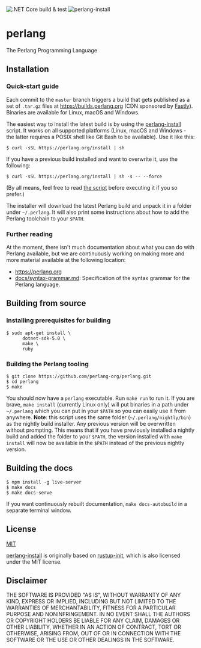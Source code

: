 ![.NET Core build & test](https://github.com/perlang-org/perlang/workflows/.NET%20Core%20build%20&%20test/badge.svg)
![perlang-install](https://github.com/perlang-org/perlang/workflows/perlang-install/badge.svg)

# perlang

The Perlang Programming Language

## Installation

### Quick-start guide

Each commit to the `master` branch triggers a build that gets published as a set of `.tar.gz` files at https://builds.perlang.org (CDN sponsored by [Fastly](https://www.fastly.com/)). Binaries are available for Linux, macOS and Windows.

The easiest way to install the latest build is by using the [perlang-install](scripts/perlang-install) script. It works on all supported platforms (Linux, macOS and Windows - the latter requires a POSIX shell like Git Bash to be available). Use it like this:

```shell
$ curl -sSL https://perlang.org/install | sh
```

If you have a previous build installed and want to overwrite it, use the following:

```shell
$ curl -sSL https://perlang.org/install | sh -s -- --force
```

(By all means, feel free to read [the script](scripts/perlang-install) before executing it if you so prefer.)

The installer will download the latest Perlang build and unpack it in a folder under `~/.perlang`. It will also print some instructions about how to add the Perlang toolchain to your `$PATH`.

### Further reading

At the moment, there isn't much documentation about what you can do with Perlang available, but we are continuously working on making more and more material available at the following location:

* https://perlang.org
* [docs/syntax-grammar.md](docs/syntax-grammar.md): Specification of the syntax grammar for the Perlang language.

## Building from source

### Installing prerequisites for building

```shell
$ sudo apt-get install \
      dotnet-sdk-5.0 \
      make \
      ruby
```

### Building the Perlang tooling

```shell
$ git clone https://github.com/perlang-org/perlang.git
$ cd perlang
$ make
```

You should now have a `perlang` executable. Run `make run` to run it. If you are brave, `make install` (currently Linux only) will put binaries in a path under `~/.perlang` which you can put in your `$PATH` so you can easily use it from anywhere. **Note**: this script uses the same folder (`~/.perlang/nightly/bin`) as the nightly build installer. Any previous version will be overwritten without prompting. This means that if you have previously installed a nightly build and added the folder to your `$PATH`, the version installed with `make install` will now be available in the `$PATH` instead of the previous nightly version.

## Building the docs

```shell
$ npm install -g live-server
$ make docs
$ make docs-serve
```

If you want continuously rebuilt documentation, `make docs-autobuild` in a separate terminal window.

## License

[MIT](LICENSE)

[perlang-install](scripts/perlang-install) is originally based on [rustup-init](https://github.com/rust-lang/rustup/blob/master/rustup-init.sh), which is also licensed under the MIT license.

## Disclaimer

THE SOFTWARE IS PROVIDED "AS IS", WITHOUT WARRANTY OF ANY KIND, EXPRESS OR
IMPLIED, INCLUDING BUT NOT LIMITED TO THE WARRANTIES OF MERCHANTABILITY,
FITNESS FOR A PARTICULAR PURPOSE AND NONINFRINGEMENT. IN NO EVENT SHALL THE
AUTHORS OR COPYRIGHT HOLDERS BE LIABLE FOR ANY CLAIM, DAMAGES OR OTHER
LIABILITY, WHETHER IN AN ACTION OF CONTRACT, TORT OR OTHERWISE, ARISING FROM,
OUT OF OR IN CONNECTION WITH THE SOFTWARE OR THE USE OR OTHER DEALINGS IN THE
SOFTWARE.
